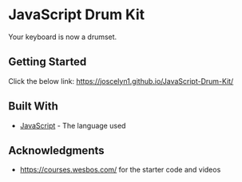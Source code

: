 # JavaScript Drum Kit

Your keyboard is now a drumset.

## Getting Started

Click the below link:
https://joscelyn1.github.io/JavaScript-Drum-Kit/


## Built With

* [JavaScript](https://www.ecma-international.org/) - The language used



## Acknowledgments

* https://courses.wesbos.com/ for the starter code and videos
